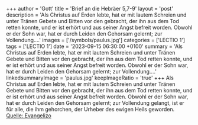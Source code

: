 +++
author = 'Gott'
title = 'Brief an die Hebräer 5,7-9'
layout = 'post'
description = 'Als Christus auf Erden lebte, hat er mit lautem Schreien und unter Tränen Gebete und Bitten vor den gebracht, der ihn aus dem Tod retten konnte, und er ist erhört und aus seiner Angst befreit worden. Obwohl er der Sohn war, hat er durch Leiden den Gehorsam gelernt; zur Vollendung....'
images = ['/symbols/paulus.jpg']
categories = ['LECTIO 1']
tags = ['LECTIO 1']
date = '2023-09-15 06:30:00 +0100'
summary = 'Als Christus auf Erden lebte, hat er mit lautem Schreien und unter Tränen Gebete und Bitten vor den gebracht, der ihn aus dem Tod retten konnte, und er ist erhört und aus seiner Angst befreit worden. Obwohl er der Sohn war, hat er durch Leiden den Gehorsam gelernt; zur Vollendung....'
linkedsummaryImage = 'paulus.jpg'
keepImageRatio = 'true'
+++
Als Christus auf Erden lebte, hat er mit lautem Schreien und unter Tränen Gebete und Bitten vor den gebracht, der ihn aus dem Tod retten konnte, und er ist erhört und aus seiner Angst befreit worden.
Obwohl er der Sohn war, hat er durch Leiden den Gehorsam gelernt;
zur Vollendung gelangt, ist er für alle, die ihm gehorchen, der Urheber des ewigen Heils geworden.<!--more--><br> [Quelle: Evangelizo](https://evangeliumtagfuertag.org/DE/gospel)